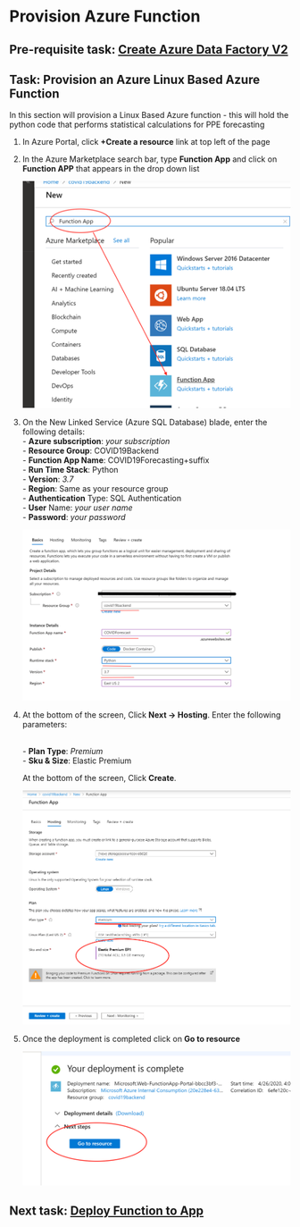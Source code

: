 # Provision Azure Function

## Pre-requisite task: [Create Azure Data Factory V2](..\azure-data-factory-v2\provision-azure-data-factory-v2.md)

## Task: Provision an Azure Linux Based Azure Function

In this section will provision a Linux Based Azure function - this will hold the python code that performs statistical calculations for PPE forecasting

1. In Azure Portal, click **+Create a resource** link at top left of the page

1. In the Azure Marketplace search bar, type **Function App** and click on **Function APP** that appears in the drop down list

    ![provision new azure ](media/1.png)

1. On the New Linked Service (Azure SQL Database) blade, enter the following details:
    <br>- **Azure subscription**: *your subscription*
    <br>- **Resource Group**: COVID19Backend
    <br>- **Function App Name**: COVID19Forecasting+suffix
    <br>- **Run Time Stack**: Python
    <br>- **Version**: *3.7*
    <br>- **Region**: Same as your resource group
    <br>- **Authentication** Type: SQL Authentication
    <br>- **User** Name: *your user name*
    <br>- **Password**: *your password*
    
    ![Create new pipeline](media/2.png)

1. At the bottom of the screen, Click **Next -> Hosting**. Enter the following parameters:

    <br>- **Plan Type**: *Premium*
    <br>- **Sku & Size**: Elastic Premium

     At the bottom of the screen, Click **Create**.
    
    ![](media/3.png)

1. Once the deployment is completed click on **Go to resource**

    ![Create new pipeline](media/4.png)

## Next task: [Deploy Function to App](deploy-function-app.md)